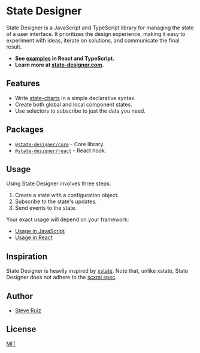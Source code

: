# State Designer

State Designer is a JavaScript and TypeScript library for managing the state of a user interface. It prioritizes the design experience, making it easy to experiment with ideas, iterate on solutions, and communicate the final result.

- **See [examples](https://codesandbox.io/s/state-designer-react-typescript-op1qk) in React and TypeScript.**
- **Learn more at [state-designer.com](https://state-designer.com).**

## Features

- Write [state-charts](https://statecharts.github.io/) in a simple declarative syntax.
- Create both global and local component states.
- Use selectors to subscribe to just the data you need.

## Packages

- [`@state-designer/core`](https://github.com/steveruizok/state-designer/tree/master/packages/core) - Core library.
- [`@state-designer/react`](https://github.com/steveruizok/state-designer/tree/master/packages/react) - React hook.

## Usage

Using State Designer involves three steps:

1. Create a state with a configuration object.
2. Subscribe to the state's updates.
3. Send events to the state.

Your exact usage will depend on your framework:

- [Usage in JavaScript](https://github.com/@state-designer/core#usage)
- [Usage in React](https://github.com/@state-designer/react#usage)

## Inspiration

State Designer is heavily inspired by [xstate](https://github.com/davidkpiano/xstate). Note that, unlike xstate, State Designer does not adhere to the [scxml spec](https://en.wikipedia.org/wiki/SCXML).

## Author

- [Steve Ruiz](https://twitter.com/@steveruizok)

## License

[MIT](https://oss.ninja/mit/steveruizok)
